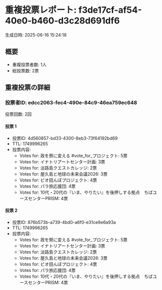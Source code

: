 # 重複投票レポート: f3de17cf-af54-40e0-b460-d3c28d691df6
生成日時: 2025-06-16 15:24:18

## 概要
- 重複投票者数: 1人
- 総投票数: 2票

## 重複投票の詳細

### 投票者ID: edcc2063-fec4-490e-84c9-46ea759ec648
投票回数: 2回

#### 投票 1
- 投票ID: 4d560857-bd33-4300-8eb3-73f64192bd69
- TTL: 1749996265
- 投票内容:
  - Votes for: 政を祭に変える #vote_for_プロジェクト: 5票
  - Votes for: イナトリアートセンター計画: 3票
  - Votes for: 淡路島クエストカレッジ: 2票
  - Votes for: 屋久島と地球の未来会議2026: 3票
  - Votes for: ビオ田んぼプロジェクト: 4票
  - Votes for: パラ旅応援団: 4票
  - Votes for: 10代・20代の『いま、やりたい』を後押しする拠点　ちばユースセンターPRISM: 4票

#### 投票 2
- 投票ID: 876b573b-a739-4bd0-a6f0-e31ce9e6a93a
- TTL: 1749996265
- 投票内容:
  - Votes for: 政を祭に変える #vote_for_プロジェクト: 5票
  - Votes for: イナトリアートセンター計画: 3票
  - Votes for: 淡路島クエストカレッジ: 2票
  - Votes for: 屋久島と地球の未来会議2026: 3票
  - Votes for: ビオ田んぼプロジェクト: 4票
  - Votes for: パラ旅応援団: 4票
  - Votes for: 10代・20代の『いま、やりたい』を後押しする拠点　ちばユースセンターPRISM: 4票

